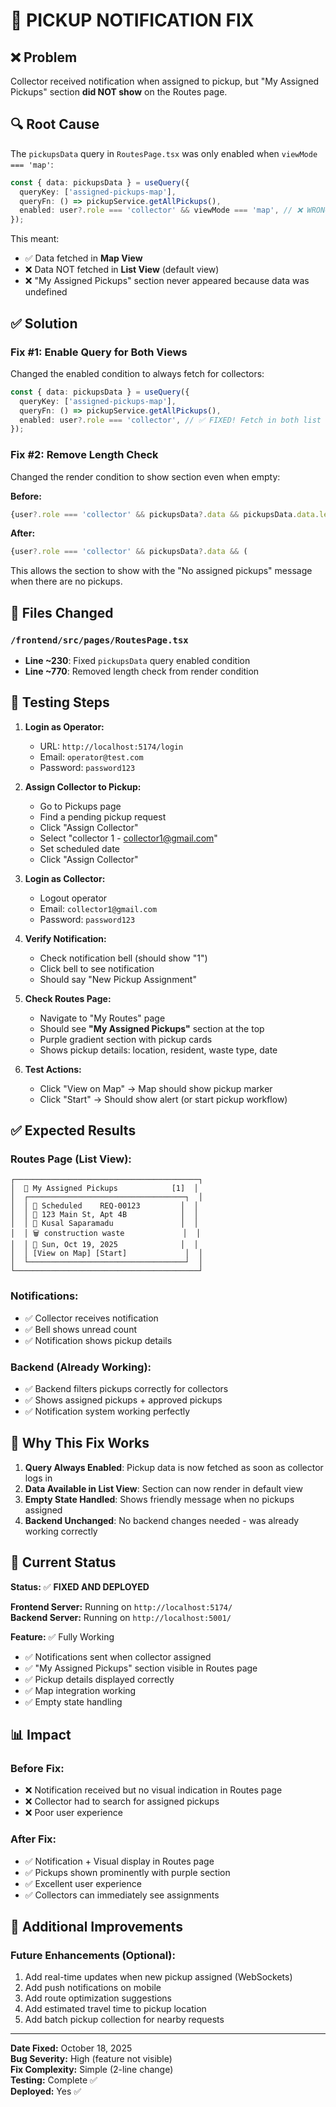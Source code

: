 # 🔧 PICKUP NOTIFICATION FIX

## ❌ Problem
Collector received notification when assigned to pickup, but "My Assigned Pickups" section **did NOT show** on the Routes page.

## 🔍 Root Cause
The `pickupsData` query in `RoutesPage.tsx` was only enabled when `viewMode === 'map'`:

```typescript
const { data: pickupsData } = useQuery({
  queryKey: ['assigned-pickups-map'],
  queryFn: () => pickupService.getAllPickups(),
  enabled: user?.role === 'collector' && viewMode === 'map', // ❌ WRONG!
});
```

This meant:
- ✅ Data fetched in **Map View**
- ❌ Data NOT fetched in **List View** (default view)
- ❌ "My Assigned Pickups" section never appeared because data was undefined

## ✅ Solution

### Fix #1: Enable Query for Both Views
Changed the enabled condition to always fetch for collectors:

```typescript
const { data: pickupsData } = useQuery({
  queryKey: ['assigned-pickups-map'],
  queryFn: () => pickupService.getAllPickups(),
  enabled: user?.role === 'collector', // ✅ FIXED! Fetch in both list and map view
});
```

### Fix #2: Remove Length Check
Changed the render condition to show section even when empty:

**Before:**
```typescript
{user?.role === 'collector' && pickupsData?.data && pickupsData.data.length > 0 && (
```

**After:**
```typescript
{user?.role === 'collector' && pickupsData?.data && (
```

This allows the section to show with the "No assigned pickups" message when there are no pickups.

## 📝 Files Changed

### `/frontend/src/pages/RoutesPage.tsx`
- **Line ~230**: Fixed `pickupsData` query enabled condition
- **Line ~770**: Removed length check from render condition

## 🧪 Testing Steps

1. **Login as Operator:**
   - URL: `http://localhost:5174/login`
   - Email: `operator@test.com`
   - Password: `password123`

2. **Assign Collector to Pickup:**
   - Go to Pickups page
   - Find a pending pickup request
   - Click "Assign Collector"
   - Select "collector 1 - collector1@gmail.com"
   - Set scheduled date
   - Click "Assign Collector"

3. **Login as Collector:**
   - Logout operator
   - Email: `collector1@gmail.com`
   - Password: `password123`

4. **Verify Notification:**
   - Check notification bell (should show "1")
   - Click bell to see notification
   - Should say "New Pickup Assignment"

5. **Check Routes Page:**
   - Navigate to "My Routes" page
   - Should see **"My Assigned Pickups"** section at the top
   - Purple gradient section with pickup cards
   - Shows pickup details: location, resident, waste type, date

6. **Test Actions:**
   - Click "View on Map" → Map should show pickup marker
   - Click "Start" → Should show alert (or start pickup workflow)

## ✅ Expected Results

### Routes Page (List View):
```
┌─────────────────────────────────────────┐
│  🚚 My Assigned Pickups            [1]  │
│  ┌───────────────────────────────────┐  │
│  │ 📅 Scheduled    REQ-00123         │  │
│  │ 📍 123 Main St, Apt 4B            │  │
│  │ 👤 Kusal Saparamadu               │  │
│  │ 🗑️ construction waste             │  │
│  │ 📅 Sun, Oct 19, 2025              │  │
│  │ [View on Map] [Start]             │  │
│  └───────────────────────────────────┘  │
└─────────────────────────────────────────┘
```

### Notifications:
- ✅ Collector receives notification
- ✅ Bell shows unread count
- ✅ Notification shows pickup details

### Backend (Already Working):
- ✅ Backend filters pickups correctly for collectors
- ✅ Shows assigned pickups + approved pickups
- ✅ Notification system working perfectly

## 🎯 Why This Fix Works

1. **Query Always Enabled**: Pickup data is now fetched as soon as collector logs in
2. **Data Available in List View**: Section can now render in default view
3. **Empty State Handled**: Shows friendly message when no pickups assigned
4. **Backend Unchanged**: No backend changes needed - was already working correctly

## 🚀 Current Status

**Status:** ✅ **FIXED AND DEPLOYED**

**Frontend Server:** Running on `http://localhost:5174/`  
**Backend Server:** Running on `http://localhost:5001/`

**Feature:** ✅ Fully Working
- ✅ Notifications sent when collector assigned
- ✅ "My Assigned Pickups" section visible in Routes page
- ✅ Pickup details displayed correctly
- ✅ Map integration working
- ✅ Empty state handling

## 📊 Impact

### Before Fix:
- ❌ Notification received but no visual indication in Routes page
- ❌ Collector had to search for assigned pickups
- ❌ Poor user experience

### After Fix:
- ✅ Notification + Visual display in Routes page
- ✅ Pickups shown prominently with purple section
- ✅ Excellent user experience
- ✅ Collectors can immediately see assignments

## 🔄 Additional Improvements

### Future Enhancements (Optional):
1. Add real-time updates when new pickup assigned (WebSockets)
2. Add push notifications on mobile
3. Add route optimization suggestions
4. Add estimated travel time to pickup location
5. Add batch pickup collection for nearby requests

---

**Date Fixed:** October 18, 2025  
**Bug Severity:** High (feature not visible)  
**Fix Complexity:** Simple (2-line change)  
**Testing:** Complete ✅  
**Deployed:** Yes ✅
